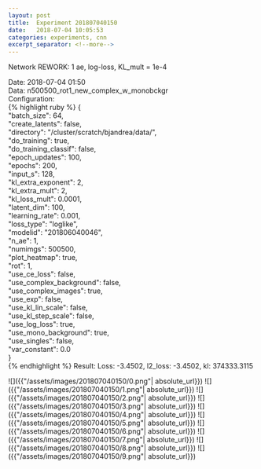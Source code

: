 ```yaml
---
layout: post
title:  Experiment 201807040150
date:   2018-07-04 10:05:53
categories: experiments, cnn
excerpt_separator: <!--more-->
---
```

Network REWORK: 1 ae, log-loss, KL_mult = 1e-4  

 <!--more-->
Date: 2018-07-04 01:50  
Data: n500500_rot1_new_complex_w_monobckgr  
Configuration:   
{% highlight ruby %}
{  
    "batch_size": 64,   
    "create_latents": false,   
    "directory": "/cluster/scratch/bjandrea/data/",   
    "do_training": true,   
    "do_training_classif": false,   
    "epoch_updates": 100,   
    "epochs": 200,   
    "input_s": 128,   
    "kl_extra_exponent": 2,   
    "kl_extra_mult": 2,   
    "kl_loss_mult": 0.0001,   
    "latent_dim": 100,   
    "learning_rate": 0.001,   
    "loss_type": "loglike",   
    "modelid": "201806040046",   
    "n_ae": 1,   
    "numimgs": 500500,   
    "plot_heatmap": true,   
    "rot": 1,   
    "use_ce_loss": false,   
    "use_complex_background": false,   
    "use_complex_images": true,   
    "use_exp": false,   
    "use_kl_lin_scale": false,   
    "use_kl_step_scale": false,   
    "use_log_loss": true,   
    "use_mono_background": true,   
    "use_singles": false,   
    "var_constant": 0.0  
}  
{% endhighlight %}
Result: Loss: -3.4502, l2_loss: -3.4502, kl: 374333.3115  

![]({{"/assets/images/201807040150/0.png"| absolute_url}})
![]({{"/assets/images/201807040150/1.png"| absolute_url}})
![]({{"/assets/images/201807040150/2.png"| absolute_url}})
![]({{"/assets/images/201807040150/3.png"| absolute_url}})
![]({{"/assets/images/201807040150/4.png"| absolute_url}})
![]({{"/assets/images/201807040150/5.png"| absolute_url}})
![]({{"/assets/images/201807040150/6.png"| absolute_url}})
![]({{"/assets/images/201807040150/7.png"| absolute_url}})
![]({{"/assets/images/201807040150/8.png"| absolute_url}})
![]({{"/assets/images/201807040150/9.png"| absolute_url}})
